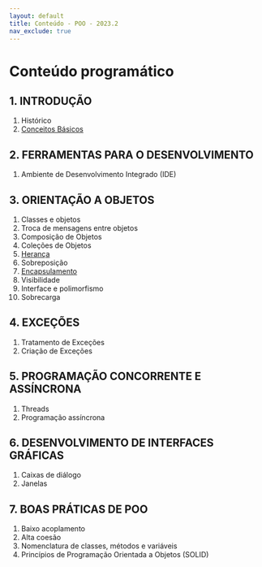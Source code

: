 ```yaml
---
layout: default
title: Conteúdo - POO - 2023.2
nav_exclude: true
---
```


# Conteúdo programático

## 1. INTRODUÇÃO

1. Histórico
2. [Conceitos Básicos](/content/poo/superior/conteudo/0-conceitos-basicos.html)

## 2. FERRAMENTAS PARA O DESENVOLVIMENTO

1. Ambiente de Desenvolvimento Integrado (IDE)

## 3. ORIENTAÇÃO A OBJETOS

1. Classes e objetos
2. Troca de mensagens entre objetos
3. Composição de Objetos
4. Coleções de Objetos
5. [Herança](/content/poo/superior/conteudo/heranca.html)
6. Sobreposição
7. [Encapsulamento](/content/poo/superior/conteudo/encapsulamento.html)
8. Visibilidade
9. Interface e polimorfismo
10. Sobrecarga

## 4. EXCEÇÕES

1. Tratamento de Exceções
2. Criação de Exceções

## 5. PROGRAMAÇÃO CONCORRENTE E ASSÍNCRONA

1. Threads
2. Programação assíncrona

## 6. DESENVOLVIMENTO DE INTERFACES GRÁFICAS

1. Caixas de diálogo
2. Janelas

## 7. BOAS PRÁTICAS DE POO

1. Baixo acoplamento
2. Alta coesão
3. Nomenclatura de classes, métodos e variáveis
4. Princípios de Programação Orientada a Objetos (SOLID)
